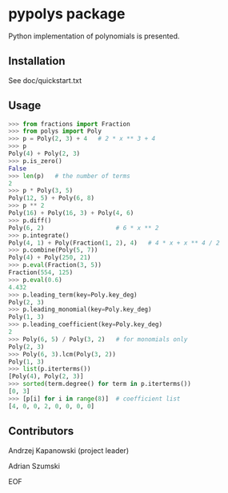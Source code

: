 # pypolys package

Python implementation of polynomials is presented.

## Installation

See doc/quickstart.txt

## Usage

~~~python
>>> from fractions import Fraction
>>> from polys import Poly
>>> p = Poly(2, 3) + 4   # 2 * x ** 3 + 4
>>> p
Poly(4) + Poly(2, 3)
>>> p.is_zero()
False
>>> len(p)   # the number of terms
2
>>> p * Poly(3, 5)
Poly(12, 5) + Poly(6, 8)
>>> p ** 2
Poly(16) + Poly(16, 3) + Poly(4, 6)
>>> p.diff()
Poly(6, 2)                    # 6 * x ** 2
>>> p.integrate()
Poly(4, 1) + Poly(Fraction(1, 2), 4)   # 4 * x + x ** 4 / 2
>>> p.combine(Poly(5, 7))
Poly(4) + Poly(250, 21)
>>> p.eval(Fraction(3, 5))
Fraction(554, 125)
>>> p.eval(0.6)
4.432
>>> p.leading_term(key=Poly.key_deg)
Poly(2, 3)
>>> p.leading_monomial(key=Poly.key_deg)
Poly(1, 3)
>>> p.leading_coefficient(key=Poly.key_deg)
2
>>> Poly(6, 5) / Poly(3, 2)   # for monomials only
Poly(2, 3)
>>> Poly(6, 3).lcm(Poly(3, 2))
Poly(1, 3)
>>> list(p.iterterms())
[Poly(4), Poly(2, 3)]
>>> sorted(term.degree() for term in p.iterterms())
[0, 3]
>>> [p[i] for i in range(8)]  # coefficient list
[4, 0, 0, 2, 0, 0, 0, 0]
~~~

## Contributors

Andrzej Kapanowski (project leader)

Adrian Szumski

EOF
